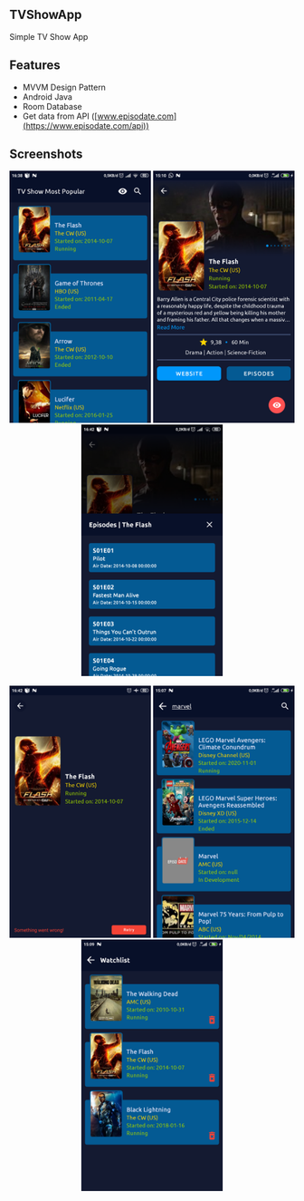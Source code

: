 ## TVShowApp

Simple TV Show App

## Features
- MVVM Design Pattern
- Android Java
- Room Database
- Get data from API ([www.episodate.com](https://www.episodate.com/api))

## Screenshots
<p align="center">
    <img src="screenshot/1-tv-shows-most-popular.png" width="250" title="Click to enlarge">
    <img src="screenshot/2-tv-shows-details.png" width="250" title="Click to enlarge">
    <img src="screenshot/3-tv-shows-details-episodes.png" width="250" title="Click to enlarge">
</p>

<p align="center">
    <img src="screenshot/4-tv-shows-details-network-error.png" width="250" title="Click to enlarge">
    <img src="screenshot/5-tv-shows-search.png" width="250" title="Click to enlarge">
    <img src="screenshot/6-tv-shows-watchlist.png" width="250" title="Click to enlarge">
</p>